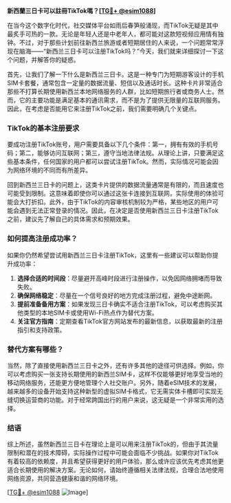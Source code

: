 **新西蘭三日卡可以註冊TikTok嗎？[[TG💪+ @esim1088](https://t.me/s/esim1088)]**

在当今这个数字化时代，社交媒体平台如雨后春笋般涌现，而TikTok无疑是其中最炙手可热的一款。无论是年轻人还是中老年人，都可能对这款短视频应用情有独钟。不过，对于那些计划前往新西兰旅游或者短期居住的人来说，一个问题常常浮现在脑海——“新西兰三日卡可以注册TikTok吗？”今天，我们就来详细探讨一下这个问题，并解答你的疑惑。

首先，让我们了解一下什么是新西兰三日卡。这是一种专门为短期游客设计的手机SIM卡套餐，通常包含一定量的数据流量、短信以及通话时长。这种卡片非常适合那些不打算长期使用新西兰本地网络服务的人群，比如短期旅行者或商务人士。然而，它的主要功能是满足基本的通讯需求，而不是为了提供无限量的互联网服务。因此，在考虑是否能用它来注册TikTok之前，我们需要明确几个关键点。

### TikTok的基本注册要求

要成功注册TikTok账号，用户需要具备以下几个条件：第一，拥有有效的手机号码；第二，能够访问互联网；第三，遵守当地法律法规。从理论上讲，只要满足这些基本条件，任何国家的用户都可以尝试注册TikTok。然而，实际情况可能会因为网络环境的不同而有所差异。

回到新西兰三日卡的问题上，这类卡片提供的数据流量通常是有限的，而且速度也可能受到限制。这意味着即使你可以通过这张卡连接到互联网，实际使用的体验可能会大打折扣。此外，由于TikTok的内容审核机制较为严格，某些地区的用户可能会遇到无法正常登录的情况。因此，在决定是否使用新西兰三日卡注册TikTok之前，建议先了解自己的具体需求和预期效果。

### 如何提高注册成功率？

如果你仍然希望尝试用新西兰三日卡注册TikTok，这里有一些建议可以帮助你提升成功率：

1. **选择合适的时间段**：尽量避开高峰时段进行注册操作，以免因网络拥堵而导致失败。
2. **确保网络稳定**：尽量在一个信号良好的地方完成注册过程，避免中途断网。
3. **提前准备备用方案**：如果发现三日卡确实不适合注册TikTok，可以考虑购买其他类型的本地SIM卡或使用Wi-Fi热点作为替代方案。
4. **关注官方指南**：定期查看TikTok官方网站发布的最新信息，以获取最新的注册指引和支持政策。

### 替代方案有哪些？

当然，除了直接使用新西兰三日卡之外，还有许多其他的途径可供选择。例如，你可以考虑购买一张支持长期使用的新西兰SIM卡，这样不仅能够更好地享受当地的移动网络服务，还能更方便地管理个人社交账户。另外，随着eSIM技术的发展，越来越多的设备开始支持这种新型的虚拟SIM卡格式，它无需实体卡槽即可实现无缝切换运营商的功能。对于经常跨国出行的用户来说，这无疑是一个非常实用的选择。

### 结语

综上所述，虽然新西兰三日卡在理论上是可以用来注册TikTok的，但由于其流量限制和潜在的技术障碍，实际操作过程中可能会面临不少挑战。如果你对TikTok有着较高的依赖度，并且希望获得更好的用户体验，那么或许应该优先考虑其他更适合长期使用的解决方案。无论如何，请始终遵循相关法律法规，合理合法地使用网络资源，共同营造健康和谐的网络环境。

[[TG💪+ @esim1088](https://t.me/s/esim1088) ![Image](https://i.postimg.cc/4NQfJmqS/Snipaste-2025-05-13-00-14-12.png)]